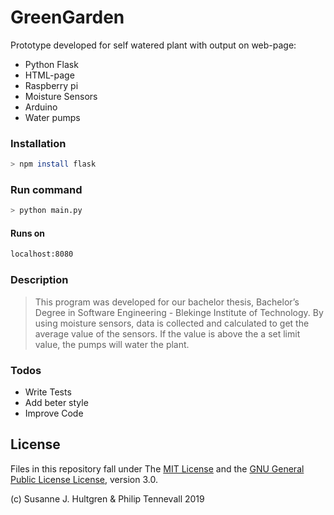 # GreenGarden

Prototype developed for self watered plant with output on web-page:

- Python Flask
- HTML-page
- Raspberry pi
- Moisture Sensors
- Arduino
- Water pumps

### Installation

```sh
> npm install flask
```

### Run command

```sh
> python main.py
```

#### Runs on

```sh
localhost:8080
```

### Description

> This program was developed for our bachelor thesis,
> Bachelor’s Degree in Software Engineering -
> Blekinge Institute of Technology.
> By using moisture sensors, data is collected
> and calculated to get the average value of the sensors.
> If the value is above the a set limit value, the pumps will water the plant.

### Todos

- Write Tests
- Add beter style
- Improve Code

## License

Files in this repository fall under The [MIT License](https://opensource.org/licenses/MIT) and the [GNU General Public License License](https://www.gnu.org/licenses/gpl-3.0.html), version 3.0.

(c) Susanne J. Hultgren & Philip Tennevall 2019
